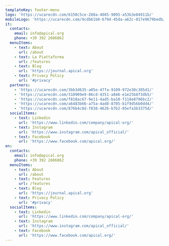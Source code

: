 ```yaml
---
templateKey: footer-menu
logo: 'https://ucarecdn.com/6150c5ce-288a-4085-9095-a53b3e84911b/'
mobileLogo: 'https://ucarecdn.com/9cdb61b0-6794-45da-a62c-017e9679bedb/'
it:
  contacts:
    email: info@apical.org
    phone: +39 392 2606862
  menuItems:
    - text: About
      url: /about
    - text: La Piattaforma
      url: /features
    - text: Blog
      url: 'https://journal.apical.org'
    - text: Privacy Policy
      url: '#privacy'
  partners:
    - 'https://ucarecdn.com/3bb3d635-a05e-47fa-9109-972e38c385d1/'
    - 'https://ucarecdn.com/318909e9-86cd-4351-a846-e1e25b8f3db5/'
    - 'https://ucarecdn.com/f818ac67-9e11-4ad5-ba10-f118e8706bc2/'
    - 'https://ucarecdn.com/a6483b66-a75a-4ad8-8705-b1f9d56b0dd4/'
    - 'https://ucarecdn.com/876b4c8d-f838-4626-b7b2-05efa3b3375d/'
  socialItems:
    - text: Linkedin
      url: 'https://www.linkedin.com/company/apical-org/'
    - text: Instagram
      url: 'https://www.instagram.com/apical_official/'
    - text: Facebook
      url: 'https://www.facebook.com/apical.org/'
en:
  contacts:
    email: info@apical.org
    phone: +39 392 2606862
  menuItems:
    - text: About
      url: /about
    - text: Features
      url: /features
    - text: Blog
      url: 'https://journal.apical.org'
    - text: Privacy Policy
      url: '#privacy'
  socialItems:
    - text: Linkedin
      url: 'https://www.linkedin.com/company/apical-org/'
    - text: Instagram
      url: 'https://www.instagram.com/apical_official/'
    - text: Facebook
      url: 'https://www.facebook.com/apical.org/'
---
```


